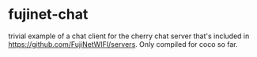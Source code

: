 # fujinet-chat
trivial example of a chat client for the cherry chat server that's included in https://github.com/FujiNetWIFI/servers.
Only compiled for coco so far.
